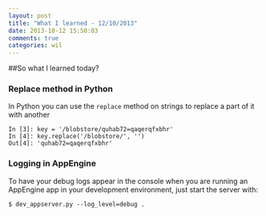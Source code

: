 ```yaml
---
layout: post
title: "What I learned - 12/10/2013"
date: 2013-10-12 15:50:03
comments: true
categories: wil 
---
```


##So what I learned today?

### Replace method in Python

In Python you can use the `replace` method on strings to replace a part of it with another

```
In [3]: key = '/blobstore/quhab72=qaqerqfxbhr'
In [4]: key.replace('/blobstore/', '')
Out[4]: 'quhab72=qaqerqfxbhr'
```

### Logging in AppEngine

To have your debug logs appear in the console when you are running an AppEngine app in your development environment, just start the server with:

```
$ dev_appserver.py --log_level=debug .
```


